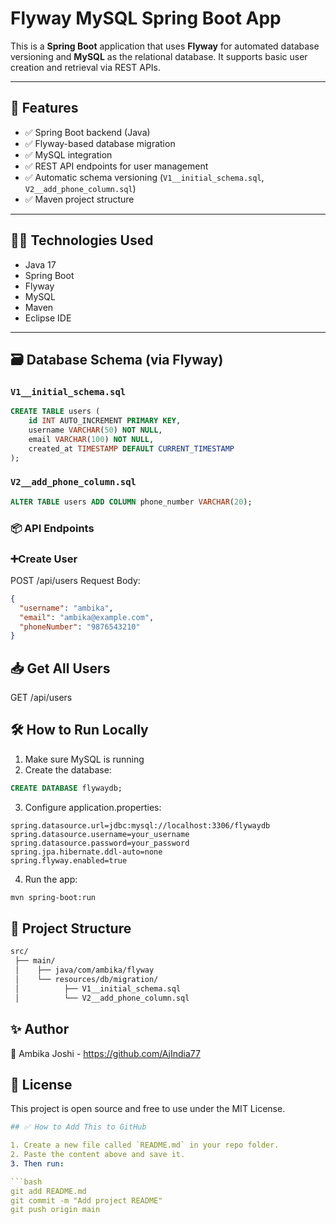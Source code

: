 # Flyway MySQL Spring Boot App

This is a **Spring Boot** application that uses **Flyway** for automated database versioning and **MySQL** as the relational database. It supports basic user creation and retrieval via REST APIs.

---

## 🚀 Features

- ✅ Spring Boot backend (Java)
- ✅ Flyway-based database migration
- ✅ MySQL integration
- ✅ REST API endpoints for user management
- ✅ Automatic schema versioning (`V1__initial_schema.sql`, `V2__add_phone_column.sql`)
- ✅ Maven project structure

---

## 🧑‍💻 Technologies Used

- Java 17
- Spring Boot
- Flyway
- MySQL
- Maven
- Eclipse IDE

---

## 🗃️ Database Schema (via Flyway)

### `V1__initial_schema.sql`
```sql
CREATE TABLE users (
    id INT AUTO_INCREMENT PRIMARY KEY,
    username VARCHAR(50) NOT NULL,
    email VARCHAR(100) NOT NULL,
    created_at TIMESTAMP DEFAULT CURRENT_TIMESTAMP
);
```
### `V2__add_phone_column.sql`
```sql
ALTER TABLE users ADD COLUMN phone_number VARCHAR(20);
```

### 📦 API Endpoints
### ➕Create User
POST /api/users
Request Body:
```json
{
  "username": "ambika",
  "email": "ambika@example.com",
  "phoneNumber": "9876543210"
}
```
## 📥 Get All Users
GET /api/users

## 🛠️ How to Run Locally
1. Make sure MySQL is running
2. Create the database:
```sql
CREATE DATABASE flywaydb;
```
3. Configure application.properties:
```properties
spring.datasource.url=jdbc:mysql://localhost:3306/flywaydb
spring.datasource.username=your_username
spring.datasource.password=your_password
spring.jpa.hibernate.ddl-auto=none
spring.flyway.enabled=true
```
4. Run the app:
```bash
mvn spring-boot:run
```

## 📁 Project Structure
```bash
src/
 ├── main/
 │    ├── java/com/ambika/flyway
 │    └── resources/db/migration/
 │          ├── V1__initial_schema.sql
 │          └── V2__add_phone_column.sql
```
## ✨ Author
👩 Ambika Joshi - https://github.com/AjIndia77

## 📌 License
This project is open source and free to use under the MIT License.
```yaml
## ✅ How to Add This to GitHub

1. Create a new file called `README.md` in your repo folder.
2. Paste the content above and save it.
3. Then run:

```bash
git add README.md
git commit -m "Add project README"
git push origin main

```
